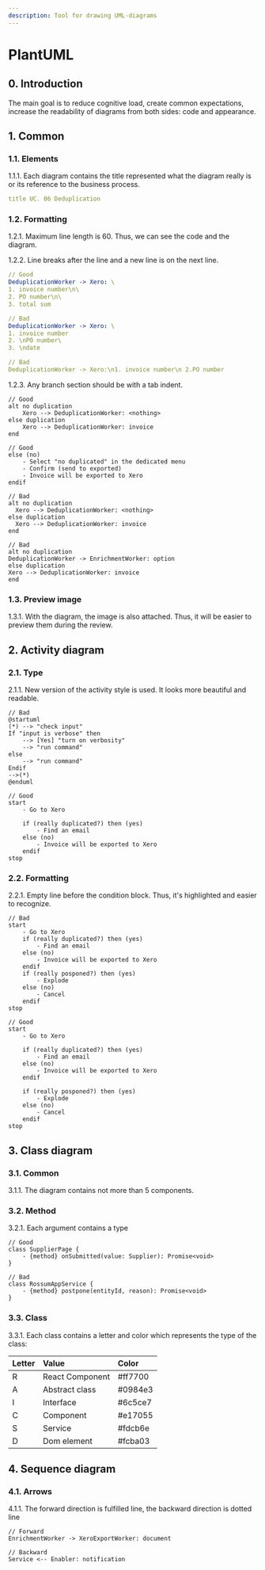 ```yaml
---
description: Tool for drawing UML-diagrams
---
```


# PlantUML

## 0. Introduction

The main goal is to reduce cognitive load, create common expectations, increase the readability of diagrams from both sides: code and appearance.

## 1. Common

### 1.1. Elements

1.1.1. Each diagram contains the title represented what the diagram really is or its reference to the business process.

```yaml
title UC. 06 Deduplication
```

### 1.2. Formatting

1.2.1. Maximum line length is 60. Thus, we can see the code and the diagram.

1.2.2. Line breaks after the line and a new line is on the next line.

```yaml
// Good
DeduplicationWorker -> Xero: \
1. invoice number\n\
2. PO number\n\
3. total sum

// Bad
DeduplicationWorker -> Xero: \
1. invoice number
2. \nPO number\
3. \ndate

// Bad
DeduplicationWorker -> Xero:\n1. invoice number\n 2.PO number
```

1.2.3. Any branch section should be with a tab indent.

```text
// Good
alt no duplication
    Xero --> DeduplicationWorker: <nothing>
else duplication
    Xero --> DeduplicationWorker: invoice
end

// Good
else (no)
    - Select "no duplicated" in the dedicated menu
    - Confirm (send to exported)
    - Invoice will be exported to Xero
endif

// Bad
alt no duplication
  Xero --> DeduplicationWorker: <nothing>
else duplication
  Xero --> DeduplicationWorker: invoice
end

// Bad
alt no duplication
DeduplicationWorker -> EnrichmentWorker: option
else duplication
Xero --> DeduplicationWorker: invoice
end
```

###  1.3. Preview image

1.3.1. With the diagram, the image is also attached. Thus, it will be easier to preview them during the review.

## 2. Activity diagram

### 2.1. Type

2.1.1. New version of the activity style is used. It looks more beautiful and readable.

```text
// Bad
@startuml
(*) --> "check input"
If "input is verbose" then
    --> [Yes] "turn on verbosity"
    --> "run command"
else
    --> "run command"
Endif
-->(*)
@enduml

// Good
start
    - Go to Xero

    if (really duplicated?) then (yes)
        - Find an email
    else (no)
        - Invoice will be exported to Xero
    endif
stop
```

### 2.2. Formatting

2.2.1. Empty line before the condition block. Thus, it's highlighted and easier to recognize. 

```text
// Bad
start
    - Go to Xero
    if (really duplicated?) then (yes)
        - Find an email
    else (no)
        - Invoice will be exported to Xero
    endif
    if (really posponed?) then (yes)
        - Explode
    else (no)
        - Cancel
    endif
stop

// Good
start
    - Go to Xero

    if (really duplicated?) then (yes)
        - Find an email
    else (no)
        - Invoice will be exported to Xero
    endif
    
    if (really posponed?) then (yes)
        - Explode
    else (no)
        - Cancel
    endif
stop
```

## 3. Class diagram

### 3.1. Common

3.1.1. The diagram contains not more than 5 components.

### 3.2. Method

3.2.1. Each argument contains a type

```text
// Good
class SupplierPage {
    - {method} onSubmitted(value: Supplier): Promise<void>
}

// Bad
class RossumAppService {
    - {method} postpone(entityId, reason): Promise<void>
}
```

### 3.3. Class

3.3.1. Each class contains a letter and color which represents the type of the class:

| Letter | Value | Color |
| :--- | :--- | :--- |
| R | React Component | \#ff7700 |
| A | Abstract class | \#0984e3 |
| I | Interface | \#6c5ce7 |
| C | Component | \#e17055 |
| S | Service | \#fdcb6e |
| D | Dom element | \#fcba03 |

## 4. Sequence diagram

### 4.1. Arrows

4.1.1. The forward direction is fulfilled line, the backward direction is dotted line

```text
// Forward
EnrichmentWorker -> XeroExportWorker: document

// Backward
Service <-- Enabler: notification
```


